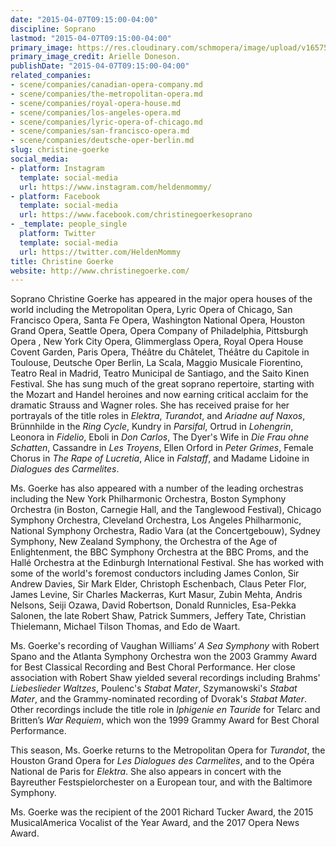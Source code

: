 ```yaml
---
date: "2015-04-07T09:15:00-04:00"
discipline: Soprano
lastmod: "2015-04-07T09:15:00-04:00"
primary_image: https://res.cloudinary.com/schmopera/image/upload/v1657550771/media/2022/07/ChristineGoerke-ArielleDoneson_q9gqfr.jpg
primary_image_credit: Arielle Doneson.
publishDate: "2015-04-07T09:15:00-04:00"
related_companies:
- scene/companies/canadian-opera-company.md
- scene/companies/the-metropolitan-opera.md
- scene/companies/royal-opera-house.md
- scene/companies/los-angeles-opera.md
- scene/companies/lyric-opera-of-chicago.md
- scene/companies/san-francisco-opera.md
- scene/companies/deutsche-oper-berlin.md
slug: christine-goerke
social_media:
- platform: Instagram
  template: social-media
  url: https://www.instagram.com/heldenmommy/
- platform: Facebook
  template: social-media
  url: https://www.facebook.com/christinegoerkesoprano
- _template: people_single
  platform: Twitter
  template: social-media
  url: https://twitter.com/HeldenMommy
title: Christine Goerke
website: http://www.christinegoerke.com/
---
```

Soprano Christine Goerke has appeared in the major opera houses of the world including the Metropolitan Opera, Lyric Opera of Chicago, San Francisco Opera, Santa Fe Opera, Washington National Opera, Houston Grand Opera, Seattle Opera, Opera Company of Philadelphia, Pittsburgh Opera , New York City Opera, Glimmerglass Opera, Royal Opera House Covent Garden, Paris Opera, Théâtre du Châtelet, Théâtre du Capitole in Toulouse, Deutsche Oper Berlin, La Scala, Maggio Musicale Fiorentino, Teatro Real in Madrid, Teatro Municipal de Santiago, and the Saito Kinen Festival. She has sung much of the great soprano repertoire, starting with the Mozart and Handel heroines and now earning critical acclaim for the dramatic Strauss and Wagner roles. She has received praise for her portrayals of the title roles in _Elektra_, _Turandot_, and _Ariadne auf Naxos_, Brünnhilde in the _Ring Cycle_, Kundry in _Parsifal_, Ortrud in _Lohengrin_, Leonora in _Fidelio_, Eboli in _Don Carlos_, The Dyer's Wife in _Die Frau ohne Schatten_, Cassandre in _Les Troyens_, Ellen Orford in _Peter Grimes_, Female Chorus in _The Rape of Lucretia_, Alice in _Falstaff_, and Madame Lidoine in _Dialogues des Carmelites_.

Ms. Goerke has also appeared with a number of the leading orchestras including the New York Philharmonic Orchestra, Boston Symphony Orchestra (in Boston, Carnegie Hall, and the Tanglewood Festival), Chicago Symphony Orchestra, Cleveland Orchestra, Los Angeles Philharmonic, National Symphony Orchestra, Radio Vara (at the Concertgebouw), Sydney Symphony, New Zealand Symphony, the Orchestra of the Age of Enlightenment, the BBC Symphony Orchestra at the BBC Proms, and the Hallé Orchestra at the Edinburgh International Festival. She has worked with some of the world's foremost conductors including James Conlon, Sir Andrew Davies, Sir Mark Elder, Christoph Eschenbach, Claus Peter Flor, James Levine, Sir Charles Mackerras, Kurt Masur, Zubin Mehta, Andris Nelsons, Seiji Ozawa, David Robertson, Donald Runnicles, Esa-Pekka Salonen, the late Robert Shaw, Patrick Summers, Jeffery Tate, Christian Thielemann, Michael Tilson Thomas, and Edo de Waart.

Ms. Goerke's recording of Vaughan Williams’ _A Sea Symphony_ with Robert Spano and the Atlanta Symphony Orchestra won the 2003 Grammy Award for Best Classical Recording and Best Choral Performance. Her close association with Robert Shaw yielded several recordings including Brahms' _Liebeslieder Waltzes_, Poulenc's _Stabat Mater_, Szymanowski's _Stabat Mater_, and the Grammy-nominated recording of Dvorak's _Stabat Mater_. Other recordings include the title role in _Iphigenie en Tauride_ for Telarc and Britten’s _War Requiem_, which won the 1999 Grammy Award for Best Choral Performance.

This season, Ms. Goerke returns to the Metropolitan Opera for _Turandot_, the Houston Grand Opera for _Les Dialogues des Carmelites_, and to the Opéra National de Paris for _Elektra_. She also appears in concert with the Bayreuther Festspielorchester on a European tour, and with the Baltimore Symphony.

Ms. Goerke was the recipient of the 2001 Richard Tucker Award, the 2015 MusicalAmerica Vocalist of the Year Award, and the 2017 Opera News Award.